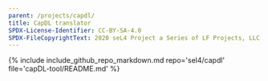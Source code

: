 ```yaml
---
parent: /projects/capdl/
title: CapDL translator
SPDX-License-Identifier: CC-BY-SA-4.0
SPDX-FileCopyrightText: 2020 seL4 Project a Series of LF Projects, LLC.
---
```


{% include include_github_repo_markdown.md repo='sel4/capdl' file='capDL-tool/README.md' %}
